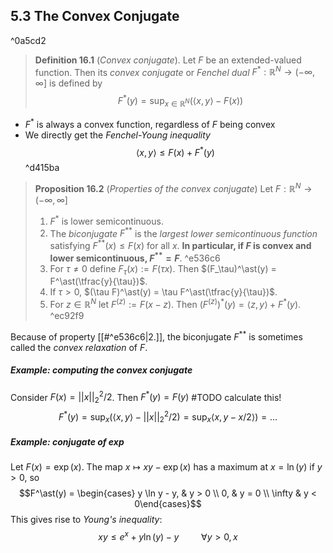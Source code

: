 ## 5.3 The Convex Conjugate

^0a5cd2

> **Definition 16.1** (*Convex conjugate*).
> Let $F$ be an extended-valued function. Then its *convex conjugate* or *Fenchel dual* $F^\ast: \mathbb R^N \to (-\infty, \infty]$ is defined by
> $$F^\ast(y) = \sup_{x \in \mathbb R^N} \left(\langle x, y\rangle - F(x)\right)$$

- $F^\ast$ is always a convex function, regardless of $F$ being convex
- We directly get the *Fenchel-Young inequality* $$\langle x, y \rangle \leq F(x) + F^\ast(y)$$ ^d415ba

> **Proposition 16.2** (*Properties of the convex conjugate*)
> Let $F: \mathbb R^N \to (-\infty, \infty]$
> 1. $F^\ast$ is lower semicontinuous.
> 2. The *biconjugate* $F^{\ast\ast}$ is the *largest* *lower semicontinuous function* satisfying $F^{\ast\ast}(x) \leq F(x)$ for all $x$. **In particular, if $F$ is convex and lower semicontinuous, $F^{\ast\ast} = F$**. ^e536c6
> 3. For $\tau \neq 0$ define $F_\tau(x) := F(\tau x)$. Then $(F_\tau)^\ast(y) = F^\ast(\tfrac{y}{\tau})$.
> 4. If $\tau > 0$, $(\tau F)^\ast(y) = \tau F^\ast(\tfrac{y}{\tau})$.
> 5. For $z \in \mathbb R^N$ let $F^{(z)} := F(x-z)$. Then $(F^{(z)})^\ast(y) = \langle z, y \rangle + F^\ast(y)$.
^ec92f9


Because of property [[#^e536c6|2.]], the biconjugate $F^{\ast\ast}$ is sometimes called the *convex relaxation* of $F$.

##### Example: computing the convex conjugate
Consider $F(x) = ||x||_2^2/2$. Then $F^\ast(y) = F(y)$ #TODO calculate this!
$$F^\ast(y) = \sup_x (\langle x, y \rangle - ||x||_2^2/2) = \sup_x \langle x, y-x/2\rangle ) = \dots$$

##### Example: conjugate of $\exp$
Let $F(x) = \exp(x)$. The map $x \mapsto xy - \exp(x)$ has a maximum at $x = \ln(y)$ if $y > 0$, so
$$F^\ast(y) = \begin{cases} y \ln y - y, & y > 0 \\ 0, & y = 0 \\ \infty & y < 0\end{cases}$$
This gives rise to *Young's inequality*: $$xy \leq e^x + y \ln(y) - y ~\qquad \forall y>0, x$$